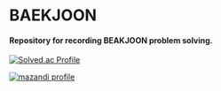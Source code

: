 # BAEKJOON
#### Repository for recording BEAKJOON problem solving.
[![Solved.ac Profile](http://mazassumnida.wtf/api/v2/generate_badge?boj=fabula)](https://solved.ac/profile/fabula)

[![mazandi profile](http://mazandi.herokuapp.com/api?handle=fabula&theme=cold)](https://solved.ac/profile/fabula)
